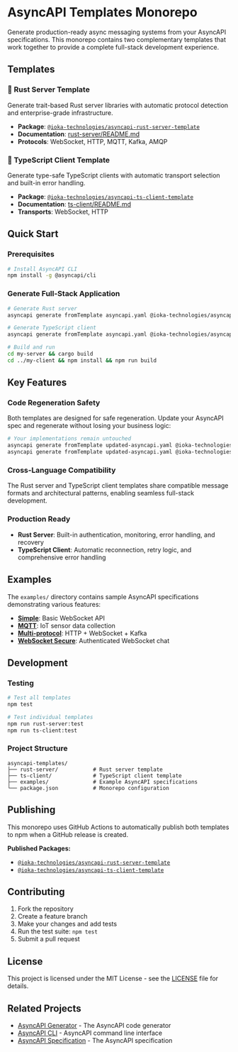 # AsyncAPI Templates Monorepo

Generate production-ready async messaging systems from your AsyncAPI specifications. This monorepo contains two complementary templates that work together to provide a complete full-stack development experience.

## Templates

### 🦀 Rust Server Template

Generate trait-based Rust server libraries with automatic protocol detection and enterprise-grade infrastructure.

- **Package**: [`@ioka-technologies/asyncapi-rust-server-template`](https://www.npmjs.com/package/@ioka-technologies/asyncapi-rust-server-template)
- **Documentation**: [rust-server/README.md](./rust-server/README.md)
- **Protocols**: WebSocket, HTTP, MQTT, Kafka, AMQP

### 📱 TypeScript Client Template

Generate type-safe TypeScript clients with automatic transport selection and built-in error handling.

- **Package**: [`@ioka-technologies/asyncapi-ts-client-template`](https://www.npmjs.com/package/@ioka-technologies/asyncapi-ts-client-template)
- **Documentation**: [ts-client/README.md](./ts-client/README.md)
- **Transports**: WebSocket, HTTP

## Quick Start

### Prerequisites

```bash
# Install AsyncAPI CLI
npm install -g @asyncapi/cli
```

### Generate Full-Stack Application

```bash
# Generate Rust server
asyncapi generate fromTemplate asyncapi.yaml @ioka-technologies/asyncapi-rust-server-template -o my-server

# Generate TypeScript client
asyncapi generate fromTemplate asyncapi.yaml @ioka-technologies/asyncapi-ts-client-template -o my-client

# Build and run
cd my-server && cargo build
cd ../my-client && npm install && npm run build
```

## Key Features

### Code Regeneration Safety

Both templates are designed for safe regeneration. Update your AsyncAPI spec and regenerate without losing your business logic:

```bash
# Your implementations remain untouched
asyncapi generate fromTemplate updated-asyncapi.yaml @ioka-technologies/asyncapi-rust-server-template -o my-server --force-write
asyncapi generate fromTemplate updated-asyncapi.yaml @ioka-technologies/asyncapi-ts-client-template -o my-client --force-write
```

### Cross-Language Compatibility

The Rust server and TypeScript client templates share compatible message formats and architectural patterns, enabling seamless full-stack development.

### Production Ready

- **Rust Server**: Built-in authentication, monitoring, error handling, and recovery
- **TypeScript Client**: Automatic reconnection, retry logic, and comprehensive error handling

## Examples

The `examples/` directory contains sample AsyncAPI specifications demonstrating various features:

- **[Simple](./examples/simple/)**: Basic WebSocket API
- **[MQTT](./examples/mqtt/)**: IoT sensor data collection
- **[Multi-protocol](./examples/multi-protocol/)**: HTTP + WebSocket + Kafka
- **[WebSocket Secure](./examples/websocket-secure/)**: Authenticated WebSocket chat

## Development

### Testing

```bash
# Test all templates
npm test

# Test individual templates
npm run rust-server:test
npm run ts-client:test
```

### Project Structure

```
asyncapi-templates/
├── rust-server/           # Rust server template
├── ts-client/             # TypeScript client template
├── examples/              # Example AsyncAPI specifications
└── package.json           # Monorepo configuration
```

## Publishing

This monorepo uses GitHub Actions to automatically publish both templates to npm when a GitHub release is created.

**Published Packages:**

- [`@ioka-technologies/asyncapi-rust-server-template`](https://www.npmjs.com/package/@ioka-technologies/asyncapi-rust-server-template)
- [`@ioka-technologies/asyncapi-ts-client-template`](https://www.npmjs.com/package/@ioka-technologies/asyncapi-ts-client-template)

## Contributing

1. Fork the repository
2. Create a feature branch
3. Make your changes and add tests
4. Run the test suite: `npm test`
5. Submit a pull request

## License

This project is licensed under the MIT License - see the [LICENSE](LICENSE) file for details.

## Related Projects

- [AsyncAPI Generator](https://github.com/asyncapi/generator) - The AsyncAPI code generator
- [AsyncAPI CLI](https://github.com/asyncapi/cli) - AsyncAPI command line interface
- [AsyncAPI Specification](https://github.com/asyncapi/spec) - The AsyncAPI specification
